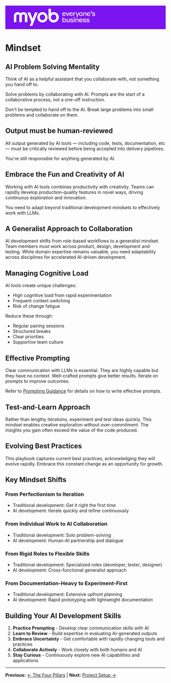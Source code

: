 ![MYOB Banner](../../assets/images/myob-banner.png)

# Mindset

## AI Problem Solving Mentality

Think of AI as a helpful assistant that you collaborate with, not something you hand off to. 

Solve problems by collaborating with AI. Prompts are the start of a collaborative process, not a one-off instruction.  

Don't be tempted to hand off to the AI. Break large problems into small problems and collaborate on them. 

## Output must be human-reviewed

All output generated by AI tools — including code, tests, documentation, etc — must be critically reviewed before being accepted into delivery pipelines. 

You're still responsible for anything generated by AI.

## Embrace the Fun and Creativity of AI

Working with AI tools combines productivity with creativity. Teams can rapidly develop production-quality features in novel ways, driving continuous exploration and innovation.

You need to adapt beyond traditional development mindsets to effectively work with LLMs.

## A Generalist Approach to Collaboration

AI development shifts from role-based workflows to a generalist mindset. Team members must work across product, design, development and testing. While domain expertise remains valuable, you need adaptability across disciplines for accelerated AI-driven development.

## Managing Cognitive Load

AI tools create unique challenges:
- High cognitive load from rapid experimentation
- Frequent context switching
- Risk of change fatigue

Reduce these through:
- Regular pairing sessions
- Structured breaks
- Clear priorities
- Supportive team culture

## Effective Prompting

Clear communication with LLMs is essential. They are highly capable but they have no context. Well-crafted prompts give better results. Iterate on prompts to improve outcomes.

Refer to [Prompting Guidance](../appendix/prompt-library/prompting-guidance.md) for details on how to write effective prompts.

## Test-and-Learn Approach

Rather than lengthy iterations, experiment and test ideas quickly. This mindset enables creative exploration without over-commitment. The insights you gain often exceed the value of the code produced.

## Evolving Best Practices

This playbook captures current best practices, acknowledging they will evolve rapidly. Embrace this constant change as an opportunity for growth.

## Key Mindset Shifts

### From Perfectionism to Iteration
- Traditional development: Get it right the first time
- AI development: Iterate quickly and refine continuously

### From Individual Work to AI Collaboration  
- Traditional development: Solo problem-solving
- AI development: Human-AI partnership and dialogue

### From Rigid Roles to Flexible Skills
- Traditional development: Specialized roles (developer, tester, designer)
- AI development: Cross-functional generalist approach

### From Documentation-Heavy to Experiment-First
- Traditional development: Extensive upfront planning
- AI development: Rapid prototyping with lightweight documentation

## Building Your AI Development Skills

1. **Practice Prompting** - Develop clear communication skills with AI
2. **Learn to Review** - Build expertise in evaluating AI-generated outputs
3. **Embrace Uncertainty** - Get comfortable with rapidly changing tools and practices
4. **Collaborate Actively** - Work closely with both humans and AI
5. **Stay Curious** - Continuously explore new AI capabilities and applications

---

**Previous:** [← The Four Pillars](the-four-pillars.md) | **Next:** [Project Setup →](project-setup.md)
